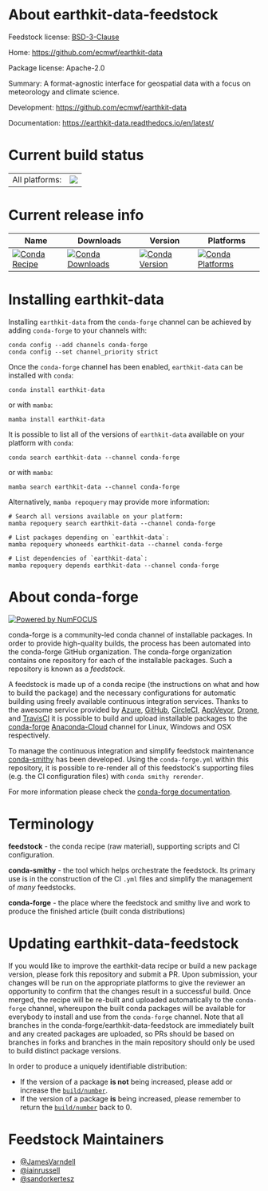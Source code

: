 About earthkit-data-feedstock
=============================

Feedstock license: [BSD-3-Clause](https://github.com/conda-forge/earthkit-data-feedstock/blob/main/LICENSE.txt)

Home: https://github.com/ecmwf/earthkit-data

Package license: Apache-2.0

Summary: A format-agnostic interface for geospatial data with a focus on meteorology and climate science.

Development: https://github.com/ecmwf/earthkit-data

Documentation: https://earthkit-data.readthedocs.io/en/latest/

Current build status
====================


<table><tr><td>All platforms:</td>
    <td>
      <a href="https://dev.azure.com/conda-forge/feedstock-builds/_build/latest?definitionId=19486&branchName=main">
        <img src="https://dev.azure.com/conda-forge/feedstock-builds/_apis/build/status/earthkit-data-feedstock?branchName=main">
      </a>
    </td>
  </tr>
</table>

Current release info
====================

| Name | Downloads | Version | Platforms |
| --- | --- | --- | --- |
| [![Conda Recipe](https://img.shields.io/badge/recipe-earthkit--data-green.svg)](https://anaconda.org/conda-forge/earthkit-data) | [![Conda Downloads](https://img.shields.io/conda/dn/conda-forge/earthkit-data.svg)](https://anaconda.org/conda-forge/earthkit-data) | [![Conda Version](https://img.shields.io/conda/vn/conda-forge/earthkit-data.svg)](https://anaconda.org/conda-forge/earthkit-data) | [![Conda Platforms](https://img.shields.io/conda/pn/conda-forge/earthkit-data.svg)](https://anaconda.org/conda-forge/earthkit-data) |

Installing earthkit-data
========================

Installing `earthkit-data` from the `conda-forge` channel can be achieved by adding `conda-forge` to your channels with:

```
conda config --add channels conda-forge
conda config --set channel_priority strict
```

Once the `conda-forge` channel has been enabled, `earthkit-data` can be installed with `conda`:

```
conda install earthkit-data
```

or with `mamba`:

```
mamba install earthkit-data
```

It is possible to list all of the versions of `earthkit-data` available on your platform with `conda`:

```
conda search earthkit-data --channel conda-forge
```

or with `mamba`:

```
mamba search earthkit-data --channel conda-forge
```

Alternatively, `mamba repoquery` may provide more information:

```
# Search all versions available on your platform:
mamba repoquery search earthkit-data --channel conda-forge

# List packages depending on `earthkit-data`:
mamba repoquery whoneeds earthkit-data --channel conda-forge

# List dependencies of `earthkit-data`:
mamba repoquery depends earthkit-data --channel conda-forge
```


About conda-forge
=================

[![Powered by
NumFOCUS](https://img.shields.io/badge/powered%20by-NumFOCUS-orange.svg?style=flat&colorA=E1523D&colorB=007D8A)](https://numfocus.org)

conda-forge is a community-led conda channel of installable packages.
In order to provide high-quality builds, the process has been automated into the
conda-forge GitHub organization. The conda-forge organization contains one repository
for each of the installable packages. Such a repository is known as a *feedstock*.

A feedstock is made up of a conda recipe (the instructions on what and how to build
the package) and the necessary configurations for automatic building using freely
available continuous integration services. Thanks to the awesome service provided by
[Azure](https://azure.microsoft.com/en-us/services/devops/), [GitHub](https://github.com/),
[CircleCI](https://circleci.com/), [AppVeyor](https://www.appveyor.com/),
[Drone](https://cloud.drone.io/welcome), and [TravisCI](https://travis-ci.com/)
it is possible to build and upload installable packages to the
[conda-forge](https://anaconda.org/conda-forge) [Anaconda-Cloud](https://anaconda.org/)
channel for Linux, Windows and OSX respectively.

To manage the continuous integration and simplify feedstock maintenance
[conda-smithy](https://github.com/conda-forge/conda-smithy) has been developed.
Using the ``conda-forge.yml`` within this repository, it is possible to re-render all of
this feedstock's supporting files (e.g. the CI configuration files) with ``conda smithy rerender``.

For more information please check the [conda-forge documentation](https://conda-forge.org/docs/).

Terminology
===========

**feedstock** - the conda recipe (raw material), supporting scripts and CI configuration.

**conda-smithy** - the tool which helps orchestrate the feedstock.
                   Its primary use is in the construction of the CI ``.yml`` files
                   and simplify the management of *many* feedstocks.

**conda-forge** - the place where the feedstock and smithy live and work to
                  produce the finished article (built conda distributions)


Updating earthkit-data-feedstock
================================

If you would like to improve the earthkit-data recipe or build a new
package version, please fork this repository and submit a PR. Upon submission,
your changes will be run on the appropriate platforms to give the reviewer an
opportunity to confirm that the changes result in a successful build. Once
merged, the recipe will be re-built and uploaded automatically to the
`conda-forge` channel, whereupon the built conda packages will be available for
everybody to install and use from the `conda-forge` channel.
Note that all branches in the conda-forge/earthkit-data-feedstock are
immediately built and any created packages are uploaded, so PRs should be based
on branches in forks and branches in the main repository should only be used to
build distinct package versions.

In order to produce a uniquely identifiable distribution:
 * If the version of a package **is not** being increased, please add or increase
   the [``build/number``](https://docs.conda.io/projects/conda-build/en/latest/resources/define-metadata.html#build-number-and-string).
 * If the version of a package **is** being increased, please remember to return
   the [``build/number``](https://docs.conda.io/projects/conda-build/en/latest/resources/define-metadata.html#build-number-and-string)
   back to 0.

Feedstock Maintainers
=====================

* [@JamesVarndell](https://github.com/JamesVarndell/)
* [@iainrussell](https://github.com/iainrussell/)
* [@sandorkertesz](https://github.com/sandorkertesz/)

